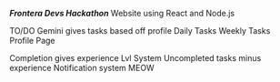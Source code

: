 ***Frontera Devs Hackathon***
Website using React and Node.js

TO/DO
  Gemini gives tasks based off profile
    Daily Tasks
    Weekly Tasks
    Profile Page

  Completion gives experience
  Lvl System
      Uncompleted tasks minus experience
  Notification system
MEOW